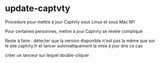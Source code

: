 # update-captvty
Procedure pour mettre à jour Captvty sous Linux et sous Mac M1

Pour certaines personnes, mettre à jour Captvty se révèle compliqué

Reste à faire : détecter que la version disponible n'est pas la même que sur le site captvty.fr et lancer automatiquement la mise à jour dns ce cas

créer un lanceur sur lequel double-cliquer
